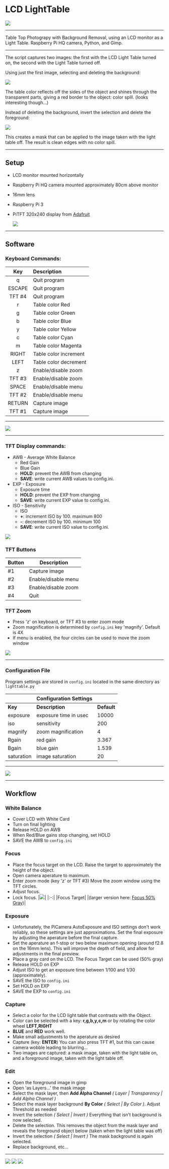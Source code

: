 # LCD LightTable
![](images/hmm-25.png)



---
Table Top Photograpy with Background Removal,  using an LCD monitor as a Light Table.
Raspberry Pi HQ camera, Python, and Gimp.

---

The script captures two images:  the first with the LCD Light Table turned on, the second with the Light Table turned off.

Using just the first image, selecting and deleting the background:

![](images/gs-1-2.png)

The table color reflects off the sides of the object and shines through the transparent parts, giving a red border to the object: color spill. (looks interesting though...)


Instead of deleting the background, invert the selection and delete the foreground: 

![](images/ms-1-2.png)

This creates a mask that can be applied to the image taken with the light table off.  The result is clean edges with no color spill.

---
## Setup
- LCD monitor mounted horizontally
- Raspberry Pi HQ camera mounted approximately 80cm above monitor
- 16mm lens
- Raspberry Pi 3
- PiTFT 320x240 display from [Adafruit](https://www.adafruit.com/product/2423)


  ![](images/camera-33.png)
---
## Software
### Keyboard Commands:

Key | Description
:-:|:-
q | Quit program
ESCAPE | Quit program
TFT #4 | Quit program
r | Table color Red
g | Table color Green
b | Table color Blue
y | Table color Yellow
c | Table color Cyan
m | Table color Magenta
RIGHT | Table color increment
LEFT | Table color decrement
z | Enable/disable zoom
TFT #3 | Enable/disable zoom   
SPACE | Enable/disable menu
TFT #2 | Enable/disable menu
RETURN | Capture image
TFT #1 | Capture image

---

![](images/table-blue.jpg)

---

### TFT Display commands:
- AWB - Average White Balance
  - Red Gain
  - Blue Gain
  - **HOLD**: prevent the AWB from changing
  - **SAVE**: write current AWB values to config.ini.
- EXP - Exposure
  - Exposure time
  - **HOLD**: prevent the EXP from changing
  - **SAVE**: write current EXP value to config.ini.
- ISO - Sensitivity
  - ISO
  - **+**: increment ISO by 100.  maximum 800
  - **-**: decrement ISO by 100.  minimum 100
  - **SAVE**: write current ISO value to config.ini.


![](images/TFTdisplay.jpg)

### TFT Buttons

Button | Description
-|-
#1 | Capture image
#2 | Enable/disable menu
#3 | Enable/disable zoom
#4 | Quit 

### TFT Zoom
- Press 'z' on keyboard, or TFT #3 to enter zoom mode
- Zoom magnification is determined by `config.ini` key 'magnify'. Default is 4X
- If menu is enabled, the four circles can be used to move the zoom window

![](images/TFTzoom.png)

---

### Configuration File

Program settings are stored in `config.ini` located in the same directory as `lighttable.py`

&nbsp;|Configuration Settings|&nbsp;
-|-|-
**Key**|**Description**|**Default**
exposure | exposure time in usec | 10000
iso | sensitivity | 200
magnify | zoom magnification | 4
Rgain | red gain | 3.367
Bgain | blue gain | 1.539
saturation | image saturation | 20

---
![](images/grr-66.png)

---
## Workflow

### White Balance
- Cover LCD with White Card
- Turn on final lighting
- Release HOLD on AWB
- When Red/Blue gains stop changing, set HOLD
- SAVE the AWB to `config.ini`
### Focus
- Place the focus target on the LCD. Raise the target to approximately the height of the object.
- Open camera aperature to maximum.
- Enter zoom mode (key 'z' or TFT #3)  Move the zoom window using the TFT circles.
- Adjust focus.  
- Lock focus.
  |![](images/focus50-small.png)|
  |:-:|
  |Focus Target|
  |(larger version here: [Focus 50% Gray](images/focus50.png))|

### Exposure

- Unfortunately, the PiCamera AutoExposure and ISO settings don't work reliably, so these settings are just approximations.  Set the final exposure by adjusting the aperature before the final capture.
- Set the aperature an f-stop or two below maximum opening (around f2.8 on the 16mm lens).  This will improve the depth of field, and allow for adjustments in the final preview.
- Place a gray card on the LCD.  The Focus Target can be used (50% gray)
- Release HOLD on EXP
- Adjust ISO to get an exposure time between 1/100 and 1/30 (approximately).
- SAVE the ISO to `config.ini`
- Set HOLD on EXP
- SAVE the EXP to `config.ini`

### Capture
- Select a color for the LCD light table that contrasts with the Object.
- Color can be selected with a key: **r,g,b,y,c,m** or by rotating the color wheel **LEFT,RIGHT**
- **BLUE** and **RED** work well.
- Make small adjustments to the aperature as desired
- Capture (key: **ENTER**)  You can also press TFT #1, but this can cause camera wobble leading to blurring...
- Two images are captured:  a mask image, taken with the light table on, and a foreground image, taken with the light table off.
### Edit
- Open the foreground image in gimp
- Open 'as Layers...' the mask image
- Select the mask layer, then **Add Alpha Channel** _( Layer | Transparency | Add Alpha Channel )_
- Select the mask layer background **By Color** _( Select | By Color )_.  Adjust Threshold as needed
- Invert the selection _( Select | Invert )_ Everything that isn't background is now selected.
- Delete the selection.  This removes the object from the mask layer and reveals the foreground object below (taken when the light table was off)
- Invert the selection _( Select | Invert )_ The mask background is again selected.
- Replace background, etc...


---
![](images/tens-red3.png)
![](images/loomdorm.png)
![](images/dragon2.png)








